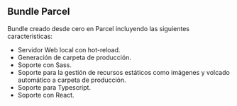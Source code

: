 ## Bundle Parcel

Bundle creado desde cero en Parcel incluyendo las siguientes caracteristicas:

- Servidor Web local con hot-reload.
- Generación de carpeta de producción.
- Soporte con Sass.
- Soporte para la gestión de recursos estáticos como imágenes y volcado automático a carpeta de producción.
- Soporte para Typescript.
- Soporte con React.
